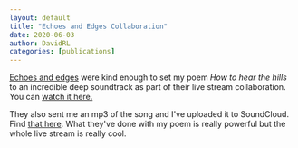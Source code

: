 ```yaml
---
layout: default
title: "Echoes and Edges Collaboration"
date: 2020-06-03
author: DavidRL
categories: [publications]
---
```

<a href="http://facebook.com/echoesandedges">Echoes and edges</a> were kind enough to set my poem *How to hear the hills* to an incredible deep soundtrack as part of their live stream collaboration. You can <a href="https://youtu.be/RL3WjakLW8Y">watch it here.</a>

They also sent me an mp3 of the song and I've uploaded it to SoundCloud. Find <a href="https://soundcloud.com/davidralphlewis/david-ralph-lewis-echoes-and">that here</a>. What they've done with my poem is really powerful but the whole live stream is really cool.
